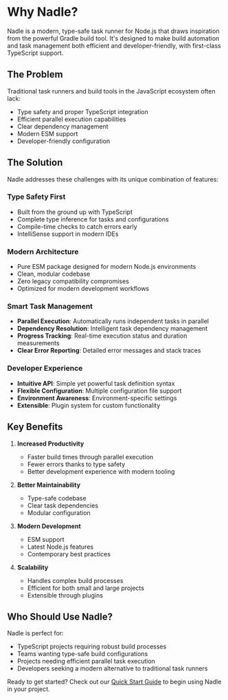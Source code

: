 # Why Nadle?

Nadle is a modern, type-safe task runner for Node.js that draws inspiration from the powerful Gradle build tool. It's designed to make build automation and task management both efficient and developer-friendly, with first-class TypeScript support.

## The Problem

Traditional task runners and build tools in the JavaScript ecosystem often lack:
- Type safety and proper TypeScript integration
- Efficient parallel execution capabilities
- Clear dependency management
- Modern ESM support
- Developer-friendly configuration

## The Solution

Nadle addresses these challenges with its unique combination of features:

### Type Safety First
- Built from the ground up with TypeScript
- Complete type inference for tasks and configurations
- Compile-time checks to catch errors early
- IntelliSense support in modern IDEs

### Modern Architecture
- Pure ESM package designed for modern Node.js environments
- Clean, modular codebase
- Zero legacy compatibility compromises
- Optimized for modern development workflows

### Smart Task Management
- **Parallel Execution**: Automatically runs independent tasks in parallel
- **Dependency Resolution**: Intelligent task dependency management
- **Progress Tracking**: Real-time execution status and duration measurements
- **Clear Error Reporting**: Detailed error messages and stack traces

### Developer Experience
- **Intuitive API**: Simple yet powerful task definition syntax
- **Flexible Configuration**: Multiple configuration file support
- **Environment Awareness**: Environment-specific settings
- **Extensible**: Plugin system for custom functionality

## Key Benefits

1. **Increased Productivity**
   - Faster build times through parallel execution
   - Fewer errors thanks to type safety
   - Better development experience with modern tooling

2. **Better Maintainability**
   - Type-safe codebase
   - Clear task dependencies
   - Modular configuration

3. **Modern Development**
   - ESM support
   - Latest Node.js features
   - Contemporary best practices

4. **Scalability**
   - Handles complex build processes
   - Efficient for both small and large projects
   - Extensible through plugins

## Who Should Use Nadle?

Nadle is perfect for:
- TypeScript projects requiring robust build processes
- Teams wanting type-safe build configurations
- Projects needing efficient parallel task execution
- Developers seeking a modern alternative to traditional task runners

Ready to get started? Check out our [Quick Start Guide](../getting-started/overview.md) to begin using Nadle in your project. 